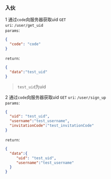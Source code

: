 ### 入伙   

1 通过`code`向服务器获取uid `GET`    
`uri`: `/user/get_uid`    
`params`: 
```json
{
  "code": "code"
}
```
`return`:    
```json
{
  "data":"test_uid"
}
```
> `test_uid`为uid    


2 通过`code`向服务器获取uid `GET` 
`uri`: `/user/sign_up`      
`params`: 
```json
{
  "uid": "test_uid",
  "username":"test_username",
  "invitationCode":"test_invitationCode"
}
```
`return`:    
```json
{
  "data":{
     "uid": "test_uid",
     "username":"test_username"
  }
}
```

